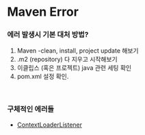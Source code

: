 Maven Error
===

### 에러 발생시 기본 대처 방법?

1. Maven -clean, install, project update 해보기
2. .m2 (repository) 다 지우고 시작해보기
3. 이클립스 (혹은 프로젝트) java 관련 세팅 확인
4. pom.xml 설정 확인.

<br>

### 구체적인 에러들

- [ContextLoaderListener](./Maven_Error/ContextLoaderListener.md)

<br>




